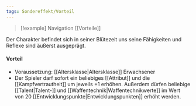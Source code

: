 ```yaml
---
tags: Sondereffekt/Vorteil
---
```

> [!example] Navigation 
>  [[Vorteile]]

Der Charakter befindet sich in seiner Blütezeit uns seine Fähigkeiten und Reflexe sind äußerst ausgeprägt.

#### Vorteil
- Voraussetzung: [[Altersklasse|Altersklasse]] Erwachsener
- Der Spieler darf sofort ein beliebiges [[Attribut]] und die [[Kampfvertrautheit]] um jeweils +1 erhöhen. Außerdem dürfen beliebige [[Talent|Talent-]] und [[Waffentechnik|Waffentechnikwerte]] im Wert von 20 [[Entwicklungspunkte|Entwicklungspunkten]] erhöht werden.